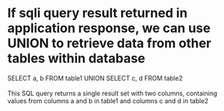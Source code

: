 # If sqli query result returned in application response, we can use UNION to retrieve data from other tables within database

SELECT a, b FROM table1 UNION SELECT c, d FROM table2
<br><br>
This SQL query returns a single result set with two columns, containing values from columns a and b in table1 and columns c and d in table2
